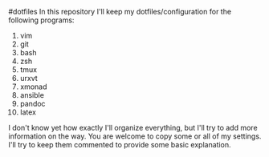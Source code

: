 #dotfiles
In this repository I'll keep my dotfiles/configuration for the following programs:

1. vim
2. git
3. bash
4. zsh
5. tmux
6. urxvt
7. xmonad
8. ansible
9. pandoc
10. latex

I don't know yet how exactly I'll organize everything, but I'll try to add more information on the way.
You are welcome to copy some or all of my settings. I'll try to keep them commented to provide some basic explanation.
